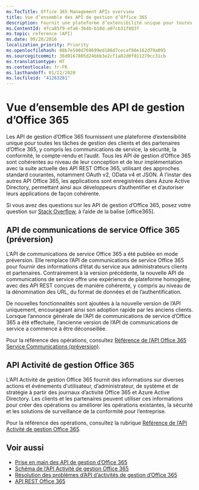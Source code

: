 ```yaml
---
ms.TocTitle: Office 365 Management APIs overview
title: Vue d’ensemble des API de gestion d’Office 365
description: Fournit une plateforme d’extensibilité unique pour toutes les tâches de gestion des clients et des partenaires d’Office 365, y compris les communications de service, la sécurité, la conformité, le compte-rendu et l’audit.
ms.ContentId: 4fca85f9-efa6-3b4b-b10d-a07cb31f803f
ms.topic: reference (API)
ms.date: 09/28/2016
localization_priority: Priority
ms.openlocfilehash: 88b7e590d769699ed186d7cecaf80e162d79a095
ms.sourcegitcommit: 36d0167805d24bbb3e2cf1a02d0f011270cc31cb
ms.translationtype: HT
ms.contentlocale: fr-FR
ms.lasthandoff: 01/22/2020
ms.locfileid: "41263281"
---
```

# <a name="office-365-management-apis-overview"></a>Vue d’ensemble des API de gestion d’Office 365

Les API de gestion d’Office 365 fournissent une plateforme d’extensibilité unique pour toutes les tâches de gestion des clients et des partenaires d’Office 365, y compris les communications de service, la sécurité, la conformité, le compte-rendu et l’audit. Tous les API de gestion d’Office 365 sont cohérentes au niveau de leur conception et de leur implémentation avec la suite actuelle des API REST Office 365, utilisant des approches standard courantes, notamment OAuth v2, OData v4 et JSON. À l’instar des autres API Office 365, les applications sont enregistrées dans Azure Active Directory, permettant ainsi aux développeurs d’authentifier et d’autoriser leurs applications de façon cohérente.

Si vous avez des questions sur les API de gestion d’Office 365, posez votre question sur [Stack Overflow](http://stackoverflow.com/tags/office365), à l’aide de la balise [office365].

## <a name="office-365-service-communications-api-preview"></a>API de communications de service Office 365 (préversion)

L’API de communications de service Office 365 a été publiée en mode préversion. Elle remplace l’API de communications de service Office 365 pour fournir des informations d’état du service aux administrateurs clients et partenaires. Contrairement à la version précédente, la nouvelle API de communications de service offre une expérience de plateforme homogène, avec des API REST conçues de manière cohérente, y compris au niveau de la dénomination des URL, du format de données et de l’authentification.

De nouvelles fonctionnalités sont ajoutées à la nouvelle version de l’API uniquement, encourageant ainsi son adoption rapide par les anciens clients. Lorsque l’annonce générale de l’API de communications de service d’Office 365 a été effectuée, l’ancienne version de l’API de communications de service a commencé à être déconseillée. 

Pour la référence des opérations, consultez [Référence de l’API Office 365 Service Communications (préversion)](office-365-service-communications-api-reference.md).


## <a name="office-365-management-activity-api"></a>API Activité de gestion Office 365

L’API Activité de gestion Office 365 fournit des informations sur diverses actions et événements d’utilisateur, d’administrateur, de système et de stratégie à partir des journaux d’activité Office 365 et Azure Active Directory. Les clients et les partenaires peuvent utiliser ces informations pour créer des opérations ou améliorer les opérations existantes, la sécurité et les solutions de surveillance de la conformité pour l’entreprise. 

Pour la référence des opérations, consultez la rubrique [Référence de l’API Activité de gestion Office 365](office-365-management-activity-api-reference.md).

## <a name="see-also"></a>Voir aussi

- [Prise en main des API de gestion d’Office 365](get-started-with-office-365-management-apis.md)
- [Schéma de l’API Activité de gestion Office 365](office-365-management-activity-api-schema.md)
- [Résolution des problèmes d’API d’activités de gestion d’Office 365](troubleshooting-the-office-365-management-activity-api.md)
- [API REST Office 365](https://docs.microsoft.com/previous-versions/office/office-365-api/how-to/platform-development-overview)

